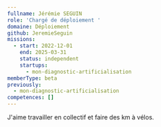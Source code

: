 ```yaml
---
fullname: Jérémie SEGUIN
role: 'Chargé de déploiement '
domaine: Déploiement
github: JeremieSeguin
missions:
  - start: 2022-12-01
    end: 2025-03-31
    status: independent
    startups:
      - mon-diagnostic-artificialisation
memberType: beta
previously:
  - mon-diagnostic-artificialisation
competences: []
---
```

J'aime travailler en collectif et faire des km à vélos.
